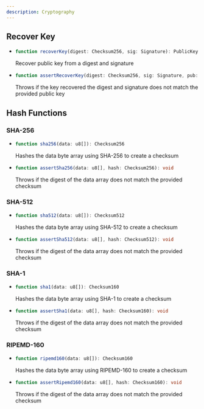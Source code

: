 ```yaml
---
description: Cryptography
---
```


## Recover Key

* ```ts
  function recoverKey(digest: Checksum256, sig: Signature): PublicKey
  ```
  Recover public key from a digest and signature

* ```ts
  function assertRecoverKey(digest: Checksum256, sig: Signature, pub: PublicKey): void
  ```
  Throws if the key recovered the digest and signature does not match the provided public key

## Hash Functions

### SHA-256
* ```ts
  function sha256(data: u8[]): Checksum256
  ```
  Hashes the data byte array using SHA-256 to create a checksum

* ```ts
  function assertSha256(data: u8[], hash: Checksum256): void
  ```
  Throws if the digest of the data array does not match the provided checksum

### SHA-512
* ```ts
  function sha512(data: u8[]): Checksum512
  ```
  Hashes the data byte array using SHA-512 to create a checksum

* ```ts
  function assertSha512(data: u8[], hash: Checksum512): void
  ```
  Throws if the digest of the data array does not match the provided checksum
  
### SHA-1
* ```ts
  function sha1(data: u8[]): Checksum160
  ```
  Hashes the data byte array using SHA-1 to create a checksum

* ```ts
  function assertSha1(data: u8[], hash: Checksum160): void
  ```
  Throws if the digest of the data array does not match the provided checksum

### RIPEMD-160
* ```ts
  function ripemd160(data: u8[]): Checksum160
  ```
  Hashes the data byte array using RIPEMD-160 to create a checksum

* ```ts
  function assertRipemd160(data: u8[], hash: Checksum160): void
  ```
  Throws if the digest of the data array does not match the provided checksum

